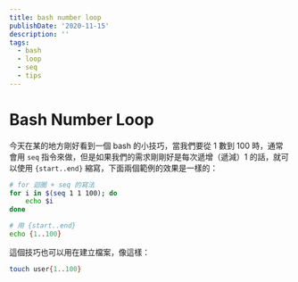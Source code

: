 ```yaml
---
title: bash number loop
publishDate: '2020-11-15'
description: ''
tags:
  - bash
  - loop
  - seq
  - tips
---
```


# Bash Number Loop

今天在某的地方剛好看到一個 bash 的小技巧，當我們要從 1 數到 100 時，通常會用 `seq` 指令來做，但是如果我們的需求剛剛好是每次遞增（遞減）1 的話，就可以使用 `{start..end}` 縮寫，下面兩個範例的效果是一樣的：

```bash
# for 迴圈 + seq 的寫法
for i in $(seq 1 1 100); do
	echo $i
done
```

```bash
# 用 {start..end}
echo {1..100}
```

這個技巧也可以用在建立檔案，像這樣：

```bash
touch user{1..100}
```
